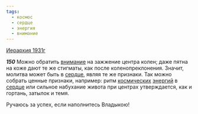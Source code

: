 ```yaml
---
tags:
  - космос
  - сердце
  - энергия
  - внимание
---
```


[Иерархия 1931г](https://127.0.0.1:4002/agni/1931)

___150___
Можно обратить [внимание](../../../tags/#внимание) на зажжение центра колен; даже пятна на коже дают те же стигматы, как после коленопреклонения. Значит, молитва может быть в [сердце](../../../tags/#сердце), являя те же признаки. Так можно собрать ценные признаки, например: ритм [космических](../../../tags/#космос) [энергий](../../../tags/#энергия) в [сердце](../../../tags/#сердце) или сильное набухание живота при центрах утверждается, как и гортань, затылок и темя.   

Ручаюсь за успех, если наполнитесь Владыкою!   

